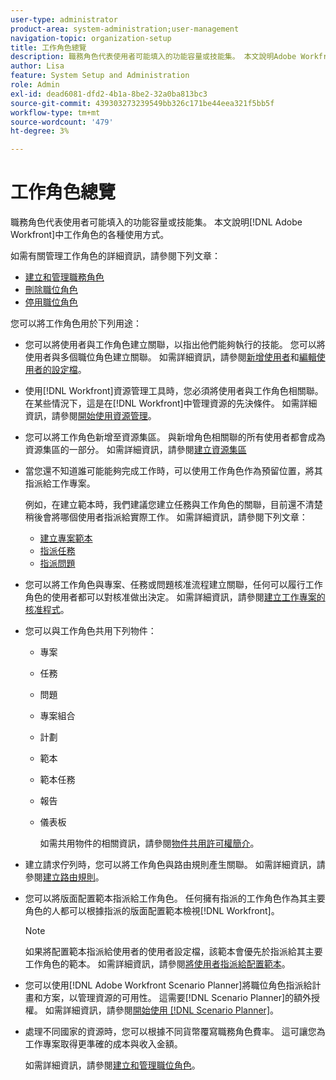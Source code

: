 ```yaml
---
user-type: administrator
product-area: system-administration;user-management
navigation-topic: organization-setup
title: 工作角色總覽
description: 職務角色代表使用者可能填入的功能容量或技能集。 本文說明Adobe Workfront中工作角色的各種用法。
author: Lisa
feature: System Setup and Administration
role: Admin
exl-id: dead6081-dfd2-4b1a-8be2-32a0ba813bc3
source-git-commit: 439303273239549bb326c171be44eea321f5bb5f
workflow-type: tm+mt
source-wordcount: '479'
ht-degree: 3%

---
```


# 工作角色總覽

職務角色代表使用者可能填入的功能容量或技能集。 本文說明[!DNL Adobe Workfront]中工作角色的各種使用方式。

如需有關管理工作角色的詳細資訊，請參閱下列文章：

* [建立和管理職務角色](../../../administration-and-setup/set-up-workfront/organizational-setup/create-manage-job-roles.md)
* [刪除職位角色](../../../administration-and-setup/set-up-workfront/organizational-setup/delete-job-roles.md)
* [停用職位角色](../../../administration-and-setup/set-up-workfront/organizational-setup/deactivate-job-roles.md)

您可以將工作角色用於下列用途：

* 您可以將使用者與工作角色建立關聯，以指出他們能夠執行的技能。 您可以將使用者與多個職位角色建立關聯。 如需詳細資訊，請參閱[新增使用者](../../../administration-and-setup/add-users/create-and-manage-users/add-users.md)和[編輯使用者的設定檔](../../../administration-and-setup/add-users/create-and-manage-users/edit-a-users-profile.md)。
* 使用[!DNL Workfront]資源管理工具時，您必須將使用者與工作角色相關聯。 在某些情況下，這是在[!DNL Workfront]中管理資源的先決條件。 如需詳細資訊，請參閱[開始使用資源管理](../../../resource-mgmt/resource-mgmt-overview/get-started-resource-management.md)。
* 您可以將工作角色新增至資源集區。 與新增角色相關聯的所有使用者都會成為資源集區的一部分。 如需詳細資訊，請參閱[建立資源集區](../../../resource-mgmt/resource-planning/resource-pools/create-resource-pools.md)
* 當您還不知道誰可能能夠完成工作時，可以使用工作角色作為預留位置，將其指派給工作專案。

  例如，在建立範本時，我們建議您建立任務與工作角色的關聯，目前還不清楚稍後會將哪個使用者指派給實際工作。 如需詳細資訊，請參閱下列文章：

   * [建立專案範本](../../../manage-work/projects/create-and-manage-templates/create-template.md)
   * [指派任務](../../../manage-work/tasks/assign-tasks/assign-tasks.md)
   * [指派問題](../../../manage-work/issues/manage-issues/assign-issues.md)

* 您可以將工作角色與專案、任務或問題核准流程建立關聯，任何可以履行工作角色的使用者都可以對核准做出決定。 如需詳細資訊，請參閱[建立工作專案的核准程式](../../../administration-and-setup/customize-workfront/configure-approval-milestone-processes/create-approval-processes.md)。
* 您可以與工作角色共用下列物件：

   * 專案
   * 任務
   * 問題
   * 專案組合
   * 計劃
   * 範本
   * 範本任務
   * 報告
   * 儀表板

     如需共用物件的相關資訊，請參閱[物件共用許可權簡介](../../../workfront-basics/grant-and-request-access-to-objects/sharing-permissions-on-objects-overview.md)。

* 建立請求佇列時，您可以將工作角色與路由規則產生關聯。 如需詳細資訊，請參閱[建立路由規則](../../../manage-work/requests/create-and-manage-request-queues/create-routing-rules.md)。
* 您可以將版面配置範本指派給工作角色。 任何擁有指派的工作角色作為其主要角色的人都可以根據指派的版面配置範本檢視[!DNL Workfront]。

  >[!NOTE]
  >
  >如果將配置範本指派給使用者的使用者設定檔，該範本會優先於指派給其主要工作角色的範本。 如需詳細資訊，請參閱[將使用者指派給配置範本](../../../administration-and-setup/customize-workfront/use-layout-templates/assign-users-to-layout-template.md)。

* 您可以使用[!DNL Adobe Workfront Scenario Planner]將職位角色指派給計畫和方案，以管理資源的可用性。 這需要[!DNL Scenario Planner]的額外授權。 如需詳細資訊，請參閱[開始使用 [!DNL Scenario Planner]](../../../scenario-planner/get-started-with-scenario-planning.md)。
* 處理不同國家的資源時，您可以根據不同貨幣覆寫職務角色費率。 這可讓您為工作專案取得更準確的成本與收入金額。

  如需詳細資訊，請參閱[建立和管理職位角色](../../../administration-and-setup/set-up-workfront/organizational-setup/create-manage-job-roles.md)。
